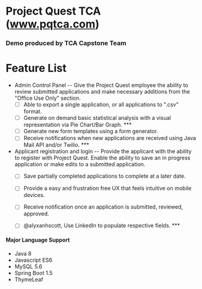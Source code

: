 # Project Quest TCA (www.pqtca.com)

### Demo produced by TCA Capstone Team

# Feature List

- Admin Control Panel
-- Give the Project Quest employee the ability to review submitted applications and make necessary additions from the "Office Use Only" section.
	- [ ] Able to export a single application, or all applications to ".csv" format.
	- [ ] Generate on demand basic statistical analysis with a visual representation via Pie Chart/Bar Graph. ***
	- [ ] Generate new form templates using a form generator.
	- [ ] Receive notifications when new applications are received using Java Mail API and/or Twilio. ***

- Applicant registration and login
-- Provide the applicant with the ability to register with Project Quest. Enable the ability to save an in progress application or make edits to a submitted application.
	- [ ] Save partially completed applications to complete at a later date.
	- [ ] Provide a easy and frustration free UX that feels intuitive on mobile devices.
	- [ ] Receive notification once an application is submitted, reviewed, approved.
	- [ ] @alyxanhscott, Use LinkedIn to populate respective fields. ***


#### Major Language Support
- Java 8
- Javascript ES6
- MySQL 5.6
- Spring Boot 1.5
- ThymeLeaf 
